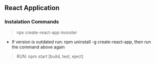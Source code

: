 ## React Application

### Instalation Commands


> npx create-react-app monster

* If version is outdated run: npm uninstall -g create-react-app, then run the command above again

> RUN: npm start [build, test, eject]




